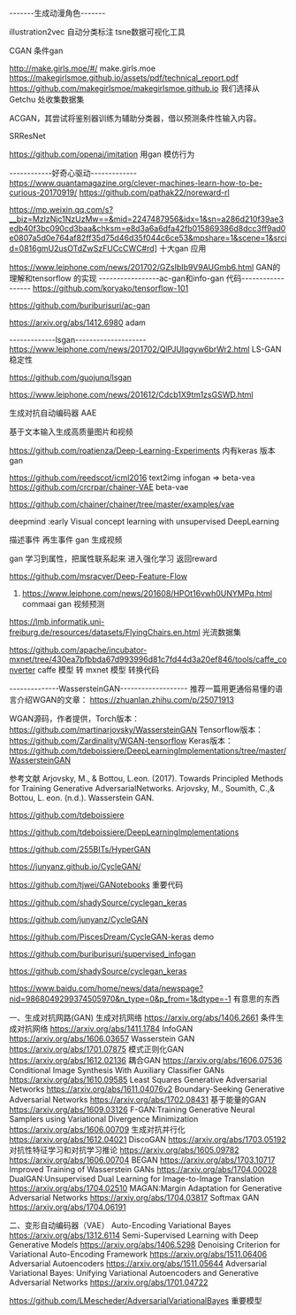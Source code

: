 

-------生成动漫角色-------

illustration2vec 自动分类标注  tsne数据可视化工具 

CGAN 条件gan

http://make.girls.moe/#/
make.girls.moe
https://makegirlsmoe.github.io/assets/pdf/technical_report.pdf
https://github.com/makegirlsmoe/makegirlsmoe.github.io
我们选择从 Getchu 处收集数据集



ACGAN，其尝试将鉴别器训练为辅助分类器，借以预测条件性输入内容。

SRResNet 


https://github.com/openai/imitation 用gan 模仿行为


------------好奇心驱动-------------
https://www.quantamagazine.org/clever-machines-learn-how-to-be-curious-20170919/
https://github.com/pathak22/noreward-rl 


https://mp.weixin.qq.com/s?__biz=MzIzNjc1NzUzMw==&mid=2247487956&idx=1&sn=a286d210f39ae3edb40f3bc090cd3baa&chksm=e8d3a6a6dfa42fb015869386d8dcc3ff9ad0e0807a5d0e764af82ff35d75d46d35f044c6ce53&mpshare=1&scene=1&srcid=0816gmU2usOTdZwSzFUCcCWC#rd] 十大gan 应用


https://www.leiphone.com/news/201702/GZsIbIb9V9AUGmb6.html  GAN的理解和tensorflow 的实现
-----------------ac-gan和info-gan 代码------------------
https://github.com/koryako/tensorflow-101  

https://github.com/buriburisuri/ac-gan

https://arxiv.org/abs/1412.6980  adam


-------------lsgan--------------------
https://www.leiphone.com/news/201702/QlPJUIqgyw6brWr2.html   LS-GAN 稳定性

https://github.com/guojunq/lsgan

https://www.leiphone.com/news/201612/Cdcb1X9tm1zsGSWD.html

生成对抗自动编码器 AAE

基于文本输入生成高质量图片和视频

https://github.com/roatienza/Deep-Learning-Experiments  内有keras 版本 gan

https://github.com/reedscot/icml2016   text2img
infogan => beta-vea
https://github.com/crcrpar/chainer-VAE  beta-vae

https://github.com/chainer/chainer/tree/master/examples/vae

deepmind :early Visual concept learning with unsupervised DeepLearning

描述事件 再生事件   gan 生成视频

gan 学习到属性，把属性联系起来  进入强化学习 返回reward


https://github.com/msracver/Deep-Feature-Flow


1. https://www.leiphone.com/news/201608/HPOt16vwh0UNYMPq.html  commaai gan 视频预测


https://lmb.informatik.uni-freiburg.de/resources/datasets/FlyingChairs.en.html  光流数据集  

https://github.com/apache/incubator-mxnet/tree/430ea7bfbbda67d993996d81c7fd44d3a20ef846/tools/caffe_converter  caffe 模型 转 mxnet 模型 转换代码

--------------WassersteinGAN-------------------
推荐一篇用更通俗易懂的语言介绍WGAN的文章：
https://zhuanlan.zhihu.com/p/25071913
 
WGAN源码，作者提供，Torch版本：
https://github.com/martinarjovsky/WassersteinGAN
Tensorflow版本：https://github.com/Zardinality/WGAN-tensorflow
Keras版本：
https://github.com/tdeboissiere/DeepLearningImplementations/tree/master/WassersteinGAN

参考文献
Arjovsky, M., & Bottou, L.eon. (2017). Towards Principled Methods for Training Generative AdversarialNetworks.
Arjovsky, M., Soumith, C.,& Bottou, L. eon. (n.d.). Wasserstein GAN.


https://github.com/tdeboissiere

https://github.com/tdeboissiere/DeepLearningImplementations

https://github.com/255BITs/HyperGAN

https://junyanz.github.io/CycleGAN/

https://github.com/tjwei/GANotebooks  重要代码

https://github.com/shadySource/cyclegan_keras

https://github.com/junyanz/CycleGAN

https://github.com/PiscesDream/CycleGAN-keras demo

https://github.com/buriburisuri/supervised_infogan

https://github.com/shadySource/cyclegan_keras 

https://www.baidu.com/home/news/data/newspage?nid=9868049299374505970&n_type=0&p_from=1&dtype=-1  有意思的东西



一、生成对抗网路(GAN)
生成对抗网络
https://arxiv.org/abs/1406.2661
条件生成对抗网络
https://arxiv.org/abs/1411.1784
InfoGAN
https://arxiv.org/abs/1606.03657
Wasserstein GAN
https://arxiv.org/abs/1701.07875
模式正则化GAN
https://arxiv.org/abs/1612.02136
耦合GAN
https://arxiv.org/abs/1606.07536
Conditional Image Synthesis With Auxiliary Classifier GANs
https://arxiv.org/abs/1610.09585
Least Squares Generative Adversarial Networks
https://arxiv.org/abs/1611.04076v2
Boundary-Seeking Generative Adversarial Networks
https://arxiv.org/abs/1702.08431
基于能量的GAN
https://arxiv.org/abs/1609.03126
F-GAN:Training Generative Neural Samplers using Variational Divergence  Minimization
https://arxiv.org/abs/1606.00709
生成对抗并行化
https://arxiv.org/abs/1612.04021
DiscoGAN
https://arxiv.org/abs/1703.05192
对抗性特征学习和对抗学习推论
https://arxiv.org/abs/1605.09782
https://arxiv.org/abs/1606.00704
BEGAN
https://arxiv.org/abs/1703.10717
Improved Training of Wasserstein GANs
https://arxiv.org/abs/1704.00028
DualGAN:Unsupervised Dual Learning for Image-to-Image Translation
https://arxiv.org/abs/1704.02510
MAGAN:Margin Adaptation for Generative Adversarial Networks
https://arxiv.org/abs/1704.03817
Softmax GAN
https://arxiv.org/abs/1704.06191

二、变形自动编码器（VAE）
Auto-Encoding Variational Bayes
https://arxiv.org/abs/1312.6114
Semi-Supervised Learning with Deep Generative Models
https://arxiv.org/abs/1406.5298
Denoising Criterion for Variational Auto-Encoding Framework
https://arxiv.org/abs/1511.06406
Adversarial Autoencoders
https://arxiv.org/abs/1511.05644
Adversarial Variational Bayes: Unifying Variational Autoencoders and  Generative Adversarial Networks
https://arxiv.org/abs/1701.04722


https://github.com/LMescheder/AdversarialVariationalBayes  重要模型
